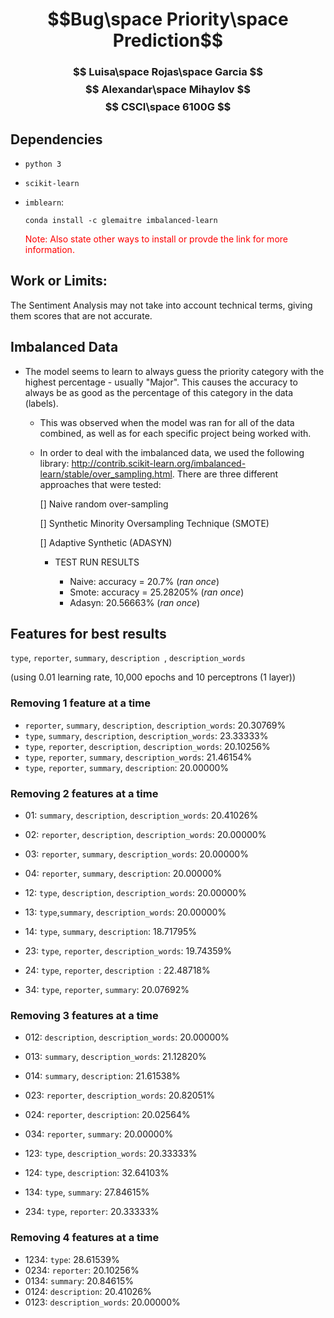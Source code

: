 # $$Bug\space Priority\space Prediction$$

### $$ Luisa\space Rojas\space Garcia $$ $$ Alexandar\space Mihaylov $$ $$ CSCI\space 6100G $$

## Dependencies

* `python 3`
* `scikit-learn`
* `imblearn`:
	
	```
	conda install -c glemaitre imbalanced-learn
	```
	<font color=red>Note: Also state other ways to install or provde the link for more information.</font>


## Work or Limits:

The Sentiment Analysis may not take into account technical terms, giving them scores that are not accurate.

## Imbalanced Data
	
* The model seems to learn to always guess the priority category with the highest percentage - usually "Major". This causes the accuracy to always be as good as the percentage of this category in the data (labels).

	* This was observed when the model was ran for all of the data combined, as well as for each specific project being worked with.

	* In order to deal with the imbalanced data, we used the following library: http://contrib.scikit-learn.org/imbalanced-learn/stable/over_sampling.html. There are three different approaches that were tested:

		[] Naive random over-sampling
		
		[] Synthetic Minority Oversampling Technique (SMOTE)
		
		[] Adaptive Synthetic (ADASYN)
		
		* TEST RUN RESULTS
		
			* Naive: accuracy = 20.7% (*ran once*)
			* Smote: accuracy = 25.28205% (*ran once*)
			* Adasyn: 20.56663% (*ran once*)

## Features for best results

`type`, `reporter`, `summary`, `description `, `description_words`

(using 0.01 learning rate, 10,000 epochs and 10 perceptrons (1 layer))

### Removing 1 feature at a time

* `reporter`, `summary`, `description`, `description_words`: 20.30769%
* `type`, `summary`, `description`, `description_words`: 23.33333%
* `type`, `reporter`, `description`, `description_words`: 20.10256%
* `type`, `reporter`, `summary`, `description_words`: 21.46154%
* `type`, `reporter`, `summary`, `description`: 20.00000%

### Removing 2 features at a time

* 01: `summary`, `description`, `description_words`: 20.41026%
* 02: `reporter`, `description`, `description_words`: 20.00000%
* 03: `reporter`, `summary`, `description_words`: 20.00000%
* 04: `reporter`, `summary`, `description`: 20.00000%

* 12: `type`, `description`, `description_words`: 20.00000%
* 13: `type`,`summary`, `description_words`: 20.00000%
* 14: `type`, `summary`, `description`: 18.71795%

* 23: `type`, `reporter`, `description_words`: 19.74359%
* 24: `type`, `reporter`, `description `: 22.48718%

* 34: `type`, `reporter`, `summary`: 20.07692%

### Removing 3 features at a time

* 012: `description`, `description_words`: 20.00000%
* 013: `summary`, `description_words`: 21.12820%
* 014: `summary`, `description`: 21.61538%
* 023: `reporter`, `description_words`: 20.82051%
* 024: `reporter`, `description`: 20.02564%
* 034: `reporter`, `summary`: 20.00000%

* 123: `type`, `description_words`: 20.33333%
* 124: `type`, `description`: 32.64103%
* 134: `type`, `summary`: 27.84615%

* 234: `type`, `reporter`: 20.33333%

### Removing 4 features at a time

* 1234: `type`: 28.61539%
* 0234: `reporter`: 20.10256%
* 0134: `summary`: 20.84615%
* 0124: `description`: 20.41026%
* 0123: `description_words`: 20.00000%
